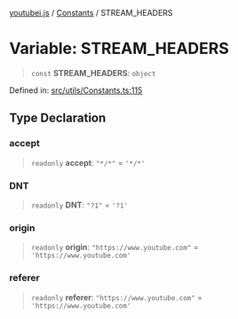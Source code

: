 [youtubei.js](../../../../README.md) / [Constants](../README.md) / STREAM\_HEADERS

# Variable: STREAM\_HEADERS

> `const` **STREAM\_HEADERS**: `object`

Defined in: [src/utils/Constants.ts:115](https://github.com/LuanRT/YouTube.js/blob/0733f60b57877f6b8b87dfd5cc6195b5085f5c09/src/utils/Constants.ts#L115)

## Type Declaration

### accept

> `readonly` **accept**: `"*/*"` = `'*/*'`

### DNT

> `readonly` **DNT**: `"?1"` = `'?1'`

### origin

> `readonly` **origin**: `"https://www.youtube.com"` = `'https://www.youtube.com'`

### referer

> `readonly` **referer**: `"https://www.youtube.com"` = `'https://www.youtube.com'`
